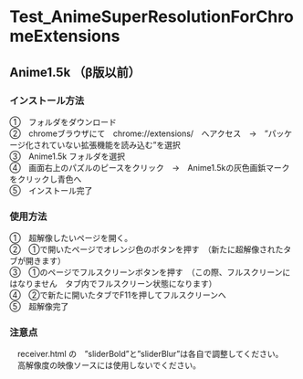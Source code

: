 # Test_AnimeSuperResolutionForChromeExtensions

## Anime1.5k （β版以前）

### インストール方法

①　フォルダをダウンロード <br>
②　chromeブラウザにて　chrome://extensions/　へアクセス　→　”パッケージ化されていない拡張機能を読み込む”を選択 <br>
③　Anime1.5k フォルダを選択　 <br>
④　画面右上のパズルのピースをクリック　→　Anime1.5kの灰色画鋲マークをクリックし青色へ <br>
⑤　インストール完了 <br>


### 使用方法 <br>

①　超解像したいページを開く。 <br>
②　①で開いたページでオレンジ色のボタンを押す　（新たに超解像されたタブが開きます） <br>
③　①のページでフルスクリーンボタンを押す　（この際、フルスクリーンにはなりません　タブ内でフルスクリーン状態になります） <br>
④　②で新たに開いたタブでF11を押してフルスクリーンへ <br>
⑤　超解像完了 <br>


### 注意点 <br>

　receiver.html の　”sliderBold”と”sliderBlur”は各自で調整してください。 <br>
　高解像度の映像ソースには使用しないでください。 <br>
